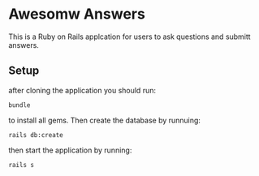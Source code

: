 # Awesomw Answers

This is a Ruby on Rails applcation for users to ask questions and submitt answers.

## Setup
after cloning the application you should run:
```
bundle
```
to install all gems. Then create the database by runnuing:
```
rails db:create
```
then start the application by running:
```
rails s